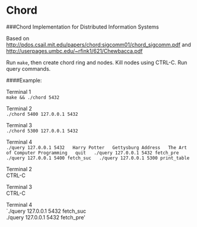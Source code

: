 # Chord
###Chord Implementation for Distributed Information Systems

Based on http://pdos.csail.mit.edu/papers/chord:sigcomm01/chord_sigcomm.pdf and http://userpages.umbc.edu/~rfink1/621/Chewbacca.pdf

Run `make`, then create chord ring and nodes. Kill nodes using CTRL-C. Run query commands.

####Example:
  
Terminal 1  
`make && ./chord 5432`  
  
Terminal 2  
`./chord 5400 127.0.0.1 5432` 
   
Terminal 3  
`./chord 5300 127.0.0.1 5432` 
   
Terminal 4  
`./query 127.0.0.1 5432  
Harry Potter  
Gettysburg Address  
The Art of Computer Programming  
quit  
./query 127.0.0.1 5432 fetch_pre  
./query 127.0.0.1 5400 fetch_suc  
./query 127.0.0.1 5300 print_table`  
  
Terminal 2  
CTRL-C  
  
Terminal 3  
CTRL-C  
  
Terminal 4  
`./query 127.0.0.1 5432 fetch_suc  
./query 127.0.0.1 5432 fetch_pre'  
